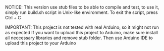 
NOTICE: This version use stub files to be able to compile and test, to use it, simply run build.sh script in Unix-like environment. To exit the script, press Ctrl + C

IMPORTANT: This project is not tested with real Arduino, so it might not run as expected
If you want to upload this project to Arduino, make sure install all neccessary libraries and remove stub folder. Then use Arduino IDE to upload this project to your Arduino